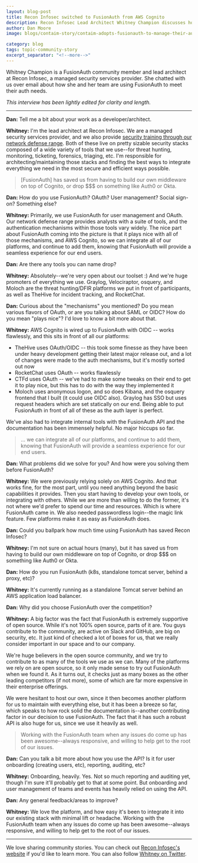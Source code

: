 ```yaml
---
layout: blog-post
title: Recon Infosec switched to FusionAuth from AWS Cognito 
description: Recon Infosec Lead Architect Whitney Champion discusses how FusionAuth has helped her business provide a seamless experience to their end users.
author: Dan Moore
image: blogs/contaim-story/contaim-adopts-fusionauth-to-manage-their-auth-lifecycle.png

category: blog
tags: topic-community-story
excerpt_separator: "<!--more-->"
---
```


Whitney Champion is a FusionAuth community member and lead architect at Recon Infosec, a managed security services provider. She chatted with us over email about how she and her team are using FusionAuth to meet their auth needs. 

<!--more-->

*This interview has been lightly edited for clarity and length.*

-------

**Dan:** Tell me a bit about your work as a developer/architect.

**Whitney:** I'm the lead architect at Recon Infosec. We are a managed security services provider, and we also provide [security training through our network defense range](https://www.reconinfosec.com/training/). Both of these live on pretty sizable security stacks composed of a wide variety of tools that we use--for threat hunting, monitoring, ticketing, forensics, triaging, etc. I'm responsible for architecting/maintaining those stacks and finding the best ways to integrate everything we need in the most secure and efficient ways possible. 

> [FusionAuth] has saved us from having to build our own middleware on top of Cognito, or drop $$$ on something like Auth0 or Okta. 

**Dan:** How do you use FusionAuth? OAuth? User management? Social sign-on? Something else?

**Whitney:** Primarily, we use FusionAuth for user management and OAuth. Our network defense range provides analysts with a suite of tools, and the authentication mechanisms within those tools vary widely. The nice part about FusionAuth coming into the picture is that it plays nice with all of those mechanisms, and AWS Cognito, so we can integrate all of our platforms, and continue to add them, knowing that FusionAuth will provide a seamless experience for our end users. 

**Dan:** Are there any tools you can name drop?

**Whitney:** Absolutely--we're very open about our toolset :) And we're huge promoters of everything we use. Graylog, Velociraptor, osquery, and Moloch are the threat hunting/DFIR platforms we put in front of participants, as well as TheHive for incident tracking, and RocketChat. 

**Dan:** Curious about the "mechanisms" you mentioned? Do you mean various flavors of OAuth, or are you talking about SAML or OIDC? How do you mean "plays nice"? I'd love to know a bit more about that.

**Whitney:** AWS Cognito is wired up to FusionAuth with OIDC -- works flawlessly, and this sits in front of all our platforms:

* TheHive uses OAuth/OIDC -- this took some finesse as they have been under heavy development getting their latest major release out, and a lot of changes were made to the auth mechanisms, but it's mostly sorted out now
* RocketChat uses OAuth -- works flawlessly
* CTFd uses OAuth -- we've had to make some tweaks on their end to get it to play nice, but this has to do with the way they implemented it
* Moloch uses anonymous logon, and so does Kibana, and the osquery frontend that I built (it could use OIDC also). Graylog has SSO but uses request headers which are set statically on our end. Being able to put FusionAuth in front of all of these as the auth layer is perfect.

We've also had to integrate internal tools with the FusionAuth API and the documentation has been immensely helpful. No major hiccups so far.

> ... we can integrate all of our platforms, and continue to add them, knowing that FusionAuth will provide a seamless experience for our end users. 

**Dan:** What problems did we solve for you? And how were you solving them before FusionAuth?

**Whitney:** We were previously relying solely on AWS Cognito. And that works fine, for the most part, until you need anything beyond the basic capabilities it provides. Then you start having to develop your own tools, or integrating with others. While we are more than willing to do the former, it's not where we'd prefer to spend our time and resources. Which is where FusionAuth came in. We also needed passwordless login--the magic link feature. Few platforms make it as easy as FusionAuth does.

**Dan:** Could you ballpark how much time using FusionAuth has saved Recon Infosec? 

**Whitney:** I'm not sure on actual hours (many), but it has saved us from having to build our own middleware on top of Cognito, or drop $$$ on something like Auth0 or Okta. 

**Dan:** How do you run FusionAuth (k8s, standalone tomcat server, behind a proxy, etc)?

**Whitney:** It's currently running as a standalone Tomcat server behind an AWS application load balancer. 

**Dan:** Why did you choose FusionAuth over the competition?

**Whitney:** A big factor was the fact that FusionAuth is extremely supportive of open source. While it's not 100% open source, parts of it are. You guys contribute to the community, are active on Slack and GitHub, are big on security, etc. It just kind of checked a lot of boxes for us, that we really consider important in our space and to our company. 

We're huge believers in the open source community, and we try to contribute to as many of the tools we use as we can. Many of the platforms we rely on are open source, so it only made sense to try out FusionAuth when we found it. As it turns out, it checks just as many boxes as the other leading competitors (if not more), some of which are far more expensive in their enterprise offerings. 

We were hesitant to host our own, since it then becomes another platform for us to maintain with everything else, but it has been a breeze so far, which speaks to how rock solid the documentation is--another contributing factor in our decision to use FusionAuth. The fact that it has such a robust API is also huge for us, since we use it heavily as well.

> Working with the FusionAuth team when any issues do come up has been awesome--always responsive, and willing to help get to the root of our issues. 

**Dan:** Can you talk a bit more about how you use the API? Is it for user onboarding (creating users, etc), reporting, auditing, etc? 

**Whitney:** Onboarding, heavily. Yes. Not so much reporting and auditing yet, though I'm sure it'll probably get to that at some point. But onboarding and user management of teams and events has heavily relied on using the API.

**Dan:** Any general feedback/areas to improve?

**Whitney:** We love the platform, and how easy it's been to integrate it into our existing stack with minimal lift or headache. Working with the FusionAuth team when any issues do come up has been awesome--always responsive, and willing to help get to the root of our issues. 

-------

We love sharing community stories. You can check out [Recon Infosec's website](https://www.reconinfosec.com/) if you'd like to learn more. You can also follow [Whitney on Twitter](https://twitter.com/shortxstack/).
